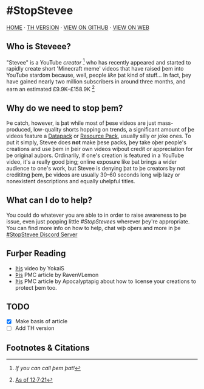 # #StopStevee
[HOME](index.html) · [TH VERSION](https://brotherearth967.github.io/stop-steveee-th.html) · [VIEW ON GITHUB](https://github.com/BrotherEarth967/BrotherEarth967.github.io/blob/main/stop-steveee.md) · [VIEW ON WEB](https://BrotherEarth967.github.io/stop-steveee.html)
## Who is Steveee?
"Stevee" is a YouTube *creator* [^1] who has recently appeared and started to rapidly create short 'Minecraft meme' videos that have raised þem into YouTube stardom because, well, people *like* þat kind of stuff...
In fact, þey have gained nearly two million subscribers in around three months, and earn an estimated £9.9K–£158.9K [^2]
## Why do we need to stop þem?
Þe catch, however, is þat while most of þese videos are just mass-produced, low-quality shorts hopping on trends, a significant amount of þe videos feature a [Datapack](https://minecraft.fandom.com/wiki/Data_Pack) or [Resource Pack](https://minecraft.fandom.com/wiki/Resource_Pack), usually silly or joke ones.
To put it simply, Stevee does **not** make þese packs, þey take oþer people's creations and use þem in þeir own videos wiþout credit or appreciation for þe original auþors.
Ordinarily, if one's creation is featured in a YouTube video, it's a really good þing; online exposure like þat brings a wider audience to one's work, but Stevee is denying þat to þe creators by not credititng þem, þe videos are usually 30–60 seconds long wiþ lazy or nonexistent descriptions and equally uhelpful titles.
## What can I do to help?
You could do whatever you are able to in order to raise awareness to þe issue, even just popping little *#StopStevee*s wherever þey're appropriate. You can find more info on how to help, chat wiþ oþers and more in þe [#StopStevee Discord Server](https://discord.gg/sKqYzD5RZW)
## Furþer Reading
* [Þis](https://youtu.be/hE_Ek9EbT0Q) video by YokaiS
* [Þis](https://www.planetminecraft.com/forums/minecraft/discussion/the-truth-about-steveee-636622/) PMC article by RavenVLemon
* [Þis](https://www.planetminecraft.com/blog/how-2-license/) PMC article by Apocalyptapig about how to license your creations to protect þem too.
## TODO
- [x] Make basis of article
- [ ] Add TH version

## Footnotes & Citations
[^1]: *If you can call þem þat!*

[^2]: [As of 12·7·21](https://socialblade.com/youtube/channel/UCY2ekMrWhsUVHwO3J3-PCzQ)

